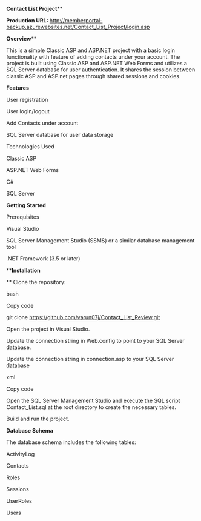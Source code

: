 **Contact List Project****

**Production URL:**
http://memberportal-backup.azurewebsites.net/Contact_List_Project/login.asp

**Overview****

This is a simple Classic ASP and ASP.NET project with a basic login functionality with feature of adding contacts under your account. The project is built using Classic ASP and ASP.NET Web Forms and utilizes a SQL Server database for user authentication. It shares the session between classic ASP and ASP.net pages through shared sessions and cookies.

**Features**

User registration

User login/logout

Add Contacts under account

SQL Server database for user data storage

Technologies Used

Classic ASP

ASP.NET Web Forms

C#

SQL Server

**Getting Started**

Prerequisites

Visual Studio

SQL Server Management Studio (SSMS) or a similar database management tool

.NET Framework (3.5 or later)

****Installation**

**
Clone the repository:

bash

Copy code

git clone https://github.com/varun07j/Contact_List_Review.git

Open the project in Visual Studio.

Update the connection string in Web.config to point to your SQL Server database.

Update the connection string in connection.asp to your SQL Server database

xml

Copy code

<connectionStrings>
    <add name="DefaultConnection" connectionString="your-connection-string-here" providerName="System.Data.SqlClient" />
</connectionStrings>
        
Open the SQL Server Management Studio and execute the SQL script Contact_List.sql at the root directory to create the necessary tables.

Build and run the project.

**Database Schema**

The database schema includes the following tables:

ActivityLog

Contacts

Roles

Sessions

UserRoles

Users

